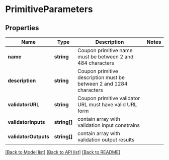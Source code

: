 # PrimitiveParameters

## Properties
Name | Type | Description | Notes
------------ | ------------- | ------------- | -------------
**name** | **string** | Coupon primitive name must be between 2 and 484 characters | 
**description** | **string** | Coupon primitive description must be between 2 and 1284 characters | 
**validatorURL** | **string** | Coupon primitive validator URL must have valid URL form | 
**validatorInputs** | **string[]** | contain array with validation input constrains | 
**validatorOutputs** | **string[]** | contain array with validation output results | 

[[Back to Model list]](../README.md#documentation-for-models) [[Back to API list]](../README.md#documentation-for-api-endpoints) [[Back to README]](../README.md)


